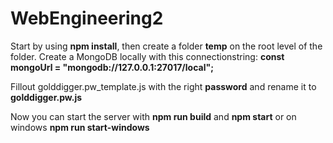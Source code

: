 # WebEngineering2

Start by using **npm install**, then create a folder **temp** on the root level of the folder.
Create a MongoDB locally with this connectionstring: **const mongoUrl = "mongodb://127.0.0.1:27017/local";**

Fillout golddigger.pw_template.js with the right **password** and rename it to **golddigger.pw.js**

Now you can start the server with **npm run build** and **npm start** or on windows **npm run start-windows**

